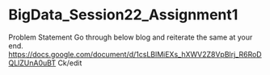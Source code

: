 # BigData_Session22_Assignment1

Problem Statement
Go through below blog and reiterate the same at your end.
https://docs.google.com/document/d/1csLBlMiEXs_hXWV2Z8VpBlrj_R6RoDQLlZUnA0uBT
Ck/edit
